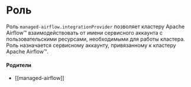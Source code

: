 # Роль

Роль `managed-airflow.integrationProvider` позволяет кластеру Apache Airflow™ взаимодействовать от имени сервисного аккаунта с пользовательскими ресурсами, необходимыми для работы кластера. Роль назначается сервисному аккаунту, привязанному к кластеру Apache Airflow™.


#### Родители

- [[managed-airflow]]

